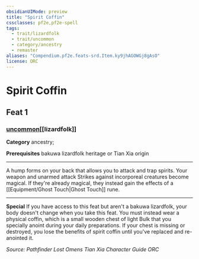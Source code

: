```yaml
---
obsidianUIMode: preview
title: "Spirit Coffin"
cssclasses: pf2e,pf2e-spell
tags:
  - trait/lizardfolk
  - trait/uncommon
  - category/ancestry
  - remaster
aliases: "Compendium.pf2e.feats-srd.Item.ky9jhAGOWGj8gAsO"
license: ORC
---
```

# Spirit Coffin
## Feat 1
### [uncommon](uncommon "Uncommon Rarity Trait")[[lizardfolk]]

**Category** ancestry; 



**Prerequisites** bakuwa lizardfolk heritage or Tian Xia origin
* * *
A hump forms on your back that allows you to attack and trap spirits. Your weapon and unarmed attack Strikes against incorporeal creatures become magical. If they're already magical, they instead gain the effects of a [[Equipment/Ghost Touch|Ghost Touch]] rune.

* * *

**Special** If you have access to this feat but aren't a bakuwa lizardfolk, your body doesn't change when you take this feat. You must instead wear a physical coffin, which is a small wooden chest of light Bulk that you specially anoint during your daily preparations. If your chest is missing or destroyed, you lose the benefits of spirit coffin until you've replaced and re-anointed it.

*Source: Pathfinder Lost Omens Tian Xia Character Guide*
*ORC*